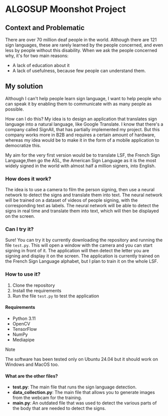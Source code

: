 # ALGOSUP Moonshot Project

## Context and Problematic

There are over 70 million deaf people in the world.
Although there are 121 sign languages, these are rarely learned by the people concerned, and even less by people without this disability.
When we ask the people concerned why, it's for two main reasons:

- A lack of education about it
- A lack of usefulness, because few people can understand them.

## My solution

Although I can't help people learn sign language, I want to help people who can speak it by enabling them to communicate with as many people as possible.

How can I do this? My idea is to design an application that translates sign language into a natural language, like Google Translate.
I know that there's a company called SignAll, that has partially implemented my project. But this company works more in B2B and requires a certain amount of hardware, whereas my idea would be to make it in the form of a mobile application to democratize this.

My aim for the very first version would be to translate LSF, the French Sign Language,then go the ASL, the American Sign Language as it is the most widely signed in the world with almost half a million signers, into English.

### How does it work?

The idea is to use a camera to film the person signing, then use a neural network to detect the signs and translate them into text.
The neural network will be trained on a dataset of videos of people signing, with the corresponding text as labels.
The neural network will be able to detect the signs in real time and translate them into text, which will then be displayed on the screen.

### Can I try it?

Sure! You can try it by currently downloading the repository and running the file `test.py`.
This will open a window with the camera and you can start signing in front of it. The application will then detect the letter you are signing and display it on the screen.
The application is currently trained on the French Sign Language alphabet, but I plan to train it on the whole LSF.

### How to use it?

1. Clone the repository
2. Install the requirements
3. Run the file `test.py` to test the application

#### Requirements

- Python 3.11
- OpenCV
- TensorFlow
- NumPy
- Mediapipe

> [!NOTE]
> The software has been tested only on Ubuntu 24.04 but it should work on Windows and MacOS too.

#### What are the other files?

- **test.py**: The main file that runs the sign language detection.
- **data_collection.py**: The main file that allows you to generate images from the webcam for the training.
- **main.py**: An outdated file that was used to detect the various parts of the body that are needed to detect the signs.
